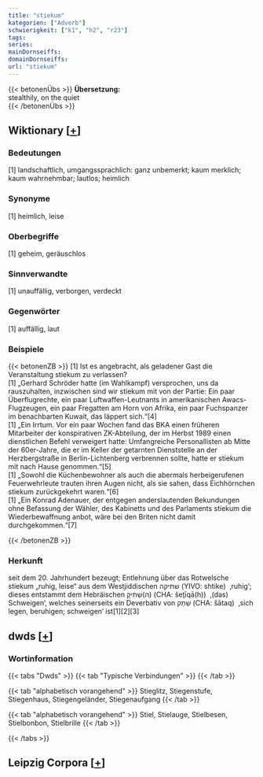 ```yaml
---
title: "stiekum"
kategorien: ["Adverb"]
schwierigkeit: ["k1", "h2", "r23"]
tags:
series:
mainDornseiffs:
domainDornseiffs:
url: "stiekum"
---
```


{{< betonenÜbs >}}
**Übersetzung:**  
stealthily, on the quiet  
{{< /betonenÜbs >}}

## Wiktionary [[+](https://de.wiktionary.org/wiki/stiekum)]

### Bedeutungen
[1] landschaftlich, umgangssprachlich: ganz unbemerkt; kaum merklich; kaum wahrnehmbar; lautlos; heimlich  

### Synonyme
[1] heimlich, leise  

### Oberbegriffe
[1] geheim, geräuschlos  

### Sinnverwandte
[1] unauffällig, verborgen, verdeckt  

### Gegenwörter
[1] auffällig, laut  

### Beispiele
{{< betonenZB >}}
[1] Ist es angebracht, als geladener Gast die Veranstaltung stiekum zu verlassen?  
[1] „Gerhard Schröder hatte (im Wahlkampf) versprochen, uns da rauszuhalten, inzwischen sind wir stiekum mit von der Partie: Ein paar Überflugrechte, ein paar Luftwaffen-Leutnants in amerikanischen Awacs- Flugzeugen, ein paar Fregatten am Horn von Afrika, ein paar Fuchspanzer im benachbarten Kuwait, das läppert sich.“[4]  
[1] „Ein Irrtum. Vor ein paar Wochen fand das BKA einen früheren Mitarbeiter der konspirativen ZK-Abteilung, der im Herbst 1989 einen dienstlichen Befehl verweigert hatte: Umfangreiche Personallisten ab Mitte der 60er-Jahre, die er im Keller der getarnten Dienststelle an der Herzbergstraße in Berlin-Lichtenberg verbrennen sollte, hatte er stiekum mit nach Hause genommen.“[5]  
[1] „Sowohl die Küchenbewohner als auch die abermals herbeigerufenen Feuerwehrleute trauten ihren Augen nicht, als sie sahen, dass Eichhörnchen stiekum zurückgekehrt waren.“[6]  
[1] „Ein Konrad Adenauer, der entgegen anderslautenden Bekundungen ohne Befassung der Wähler, des Kabinetts und des Parlaments stiekum die Wiederbewaffnung anbot, wäre bei den Briten nicht damit durchgekommen.“[7]  

{{< /betonenZB >}}
### Herkunft
seit dem 20. Jahrhundert bezeugt; Entlehnung über das Rotwelsche stiekum „ruhig, leise“ aus dem Westjiddischen שתיקה‎ (YIVO: shtike)  ‚ruhig‘; dieses entstammt dem Hebräischen שְׁתִיקָ(ה‎)‎ (CHA: šeṯīqā(h))  ‚(das) Schweigen‘, welches seinerseits ein Deverbativ von שַׁתֵק‎ (CHA: šātaq)  ‚sich legen, beruhigen; schweigen‘ ist[1][2][3]  



## dwds [[+](https://www.dwds.de/wb/stiekum)]

### Wortinformation
{{< tabs "Dwds" >}}
{{< tab "Typische Verbindungen" >}}
{{< /tab >}}

{{< tab "alphabetisch vorangehend" >}}
Stieglitz, Stiegenstufe, Stiegenhaus, Stiegengeländer, Stiegenaufgang
{{< /tab >}}

{{< tab "alphabetisch vorangehend" >}}
Stiel, Stielauge, Stielbesen, Stielbonbon, Stielbrille
{{< /tab >}}

{{< /tabs >}}

## Leipzig Corpora [[+](https://corpora.uni-leipzig.de/en/res?word=stiekum&corpusId=deu_newscrawl-public_2018)]

